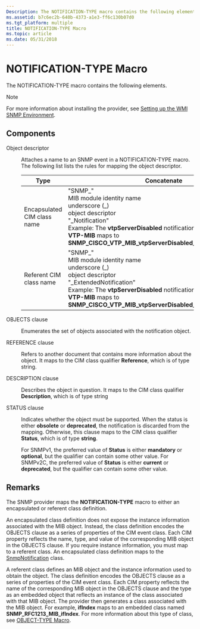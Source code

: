 ```yaml
---
Description: The NOTIFICATION-TYPE macro contains the following elements.
ms.assetid: b7c6ec2b-640b-4373-a1e3-ff6c130b07d0
ms.tgt_platform: multiple
title: NOTIFICATION-TYPE Macro
ms.topic: article
ms.date: 05/31/2018
---
```


# NOTIFICATION-TYPE Macro

The NOTIFICATION-TYPE macro contains the following elements.

> [!Note]  
> For more information about installing the provider, see [Setting up the WMI SNMP Environment](setting-up-the-wmi-snmp-environment.md).

 

## Components

<dl> <dt>

<span id="Object_descriptor"></span><span id="object_descriptor"></span><span id="OBJECT_DESCRIPTOR"></span>Object descriptor
</dt> <dd>

Attaches a name to an SNMP event in a NOTIFICATION-TYPE macro. The following list lists the rules for mapping the object descriptor.



| Type                        | Concatenate                                                                                                                                                                                                                                                                                                           |
|-----------------------------|-----------------------------------------------------------------------------------------------------------------------------------------------------------------------------------------------------------------------------------------------------------------------------------------------------------------------|
| Encapsulated CIM class name | "SNMP\_"<br/> MIB module identity name<br/> underscore (\_)<br/> object descriptor<br/> "\_Notification"<br/> Example: The **vtpServerDisabled** notification from the **CISCO-VTP-MIB** maps to **SNMP\_CISCO\_VTP\_MIB\_vtpServerDisabled\_Notification**.<br/>                 |
| Referent CIM class name     | "SNMP\_"<br/> MIB module identity name<br/> underscore (\_)<br/> object descriptor<br/> "\_ExtendedNotification"<br/> Example: The **vtpServerDisabled** notification from the **CISCO-VTP-MIB** maps to **SNMP\_CISCO\_VTP\_MIB\_vtpServerDisabled\_ExtendedNotification**.<br/> |



 

</dd> <dt>

<span id="OBJECTS_clause"></span><span id="objects_clause"></span><span id="OBJECTS_CLAUSE"></span>OBJECTS clause
</dt> <dd>

Enumerates the set of objects associated with the notification object.

</dd> <dt>

<span id="REFERENCE_clause"></span><span id="reference_clause"></span><span id="REFERENCE_CLAUSE"></span>REFERENCE clause
</dt> <dd>

Refers to another document that contains more information about the object. It maps to the CIM class qualifier **Reference**, which is of type string.

</dd> <dt>

<span id="DESCRIPTION_clause"></span><span id="description_clause"></span><span id="DESCRIPTION_CLAUSE"></span>DESCRIPTION clause
</dt> <dd>

Describes the object in question. It maps to the CIM class qualifier **Description**, which is of type string

</dd> <dt>

<span id="STATUS_clause"></span><span id="status_clause"></span><span id="STATUS_CLAUSE"></span>STATUS clause
</dt> <dd>

Indicates whether the object must be supported. When the status is either **obsolete** or **deprecated**, the notification is discarded from the mapping. Otherwise, this clause maps to the CIM class qualifier **Status**, which is of type **string**.

For SNMPv1, the preferred value of **Status** is either **mandatory** or **optional**, but the qualifier can contain some other value. For SNMPv2C, the preferred value of **Status** is either **current** or **deprecated**, but the qualifier can contain some other value.

</dd> </dl>

## Remarks

The SNMP provider maps the **NOTIFICATION-TYPE** macro to either an encapsulated or referent class definition.

An encapsulated class definition does not expose the instance information associated with the MIB object. Instead, the class definition encodes the OBJECTS clause as a series of properties of the CIM event class. Each CIM property reflects the name, type, and value of the corresponding MIB object in the OBJECTS clause. If you require instance information, you must map to a referent class. An encapsulated class definition maps to the [SnmpNotification](snmpnotification.md) class.

A referent class defines an MIB object and the instance information used to obtain the object. The class definition encodes the OBJECTS clause as a series of properties of the CIM event class. Each CIM property reflects the name of the corresponding MIB object in the OBJECTS clause and the type as an embedded object that reflects an instance of the class associated with that MIB object. The provider then generates a class associated with the MIB object. For example, **ifIndex** maps to an embedded class named **SNMP\_RFC1213\_MIB\_ifIndex**. For more information about this type of class, see [OBJECT-TYPE Macro](object-type-macro.md).

 

 




